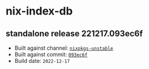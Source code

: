 # nix-index-db
## standalone release 221217.093ec6f
- Built against channel: [`nixpkgs-unstable`](https://github.com/nixos/nixpkgs/tree/nixpkgs-unstable)
- Built against commit: [`093ec6f`](https://github.com/NixOS/nixpkgs/commit/093ec6f77bf9a3de6421952d116ea05c9d80f6e5)
- Build date: `2022-12-17`
